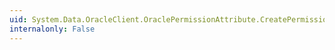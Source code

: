 ```yaml
---
uid: System.Data.OracleClient.OraclePermissionAttribute.CreatePermission
internalonly: False
---
```

